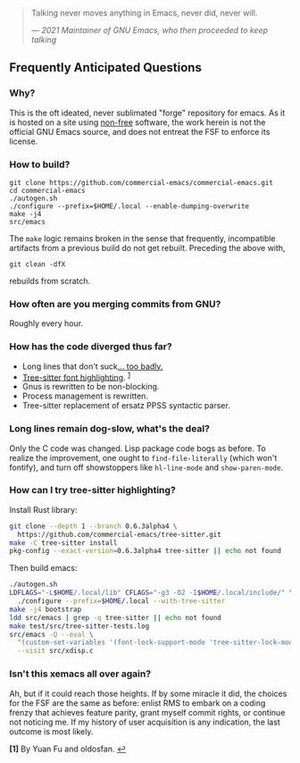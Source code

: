 > Talking never moves anything in Emacs, never did, never will.
>
> &mdash; <cite>2021 Maintainer of GNU Emacs, who then proceeded to keep talking</cite>

## Frequently Anticipated Questions

### Why?

This is the oft ideated, never sublimated "forge" repository for
emacs.  As it is hosted on a site using
[non-free](https://www.gnu.org/philosophy/categories.en.html)
software, the work herein is not the official GNU Emacs source, and
does not entreat the FSF to enforce its license.

### How to build?

```
git clone https://github.com/commercial-emacs/commercial-emacs.git
cd commercial-emacs
./autogen.sh
./configure --prefix=$HOME/.local --enable-dumping-overwrite
make -j4
src/emacs
```

The `make` logic remains broken in the sense that frequently,
incompatible artifacts from a previous build do not get rebuilt.
Preceding the above with,

```
git clean -dfX
```

rebuilds from scratch.

### How often are you merging commits from GNU?

Roughly every hour.

### How has the code diverged thus far?

- Long lines that don't suck[... too badly.](#long-lines)
- [Tree-sitter font highlighting](#tree-sitter). <sup id="a1">[1](#f1)</sup>
- Gnus is rewritten to be non-blocking.
- Process management is rewritten.
- Tree-sitter replacement of ersatz PPSS syntactic parser.

### <a name="long-lines"></a>Long lines remain dog-slow, what's the deal?

Only the C code was changed.  Lisp package code bogs as before.  To
realize the improvement, one ought to `find-file-literally` (which
won't fontify), and turn off showstoppers like `hl-line-mode` and
`show-paren-mode`.

### <a name="tree-sitter"></a>How can I try tree-sitter highlighting?

Install Rust library:
```bash
git clone --depth 1 --branch 0.6.3alpha4 \
  https://github.com/commercial-emacs/tree-sitter.git
make -C tree-sitter install
pkg-config --exact-version=0.6.3alpha4 tree-sitter || echo not found
```

Then build emacs:
```bash
./autogen.sh
LDFLAGS="-L$HOME/.local/lib" CFLAGS="-g3 -O2 -I$HOME/.local/include/" \
  ./configure --prefix=$HOME/.local --with-tree-sitter
make -j4 bootstrap
ldd src/emacs | grep -q tree-sitter || echo not found
make test/src/tree-sitter-tests.log
src/emacs -Q --eval \
  "(custom-set-variables '(font-lock-support-mode 'tree-sitter-lock-mode))" \
  --visit src/xdisp.c
```

### Isn't this xemacs all over again?

Ah, but if it could reach those heights.  If by some miracle it did,
the choices for the FSF are the same as before: enlist RMS to embark
on a coding frenzy that achieves feature parity, grant myself commit
rights, or continue not noticing me.  If my history of user
acquisition is any indication, the last outcome is most likely.

<b id="f1">[1]</b> By Yuan Fu and oldosfan. [↩](#a1)
